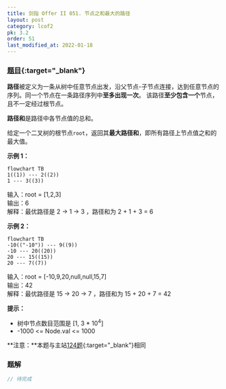 ```yaml
---
title: 剑指 Offer II 051. 节点之和最大的路径
layout: post
category: lcof2
pk: 3.2
order: 51
last_modified_at: 2022-01-18
---
```


### [题目](https://leetcode-cn.com/problems/jC7MId/){:target="_blank"}

**路径**被定义为一条从树中任意节点出发，沿父节点-子节点连接，达到任意节点的序列。同一个节点在一条路径序列中**至多出现一次**。
该路径**至少包含一个**节点，且不一定经过根节点。

**路径和**是路径中各节点值的总和。

给定一个二叉树的根节点`root`，返回其**最大路径和**，即所有路径上节点值之和的最大值。



**示例 1：**

```mermaid
flowchart TB
1((1)) --- 2((2))
1 --- 3((3))
```

输入：root = [1,2,3]  
输出：6  
解释：最优路径是 2 -> 1 -> 3 ，路径和为 2 + 1 + 3 = 6

**示例 2：**

```mermaid
flowchart TB
-10(("-10")) --- 9((9))
-10 --- 20((20))
20 --- 15((15))
20 --- 7((7))
```

输入：root = [-10,9,20,null,null,15,7]  
输出：42  
解释：最优路径是 15 -> 20 -> 7 ，路径和为 15 + 20 + 7 = 42

**提示：**
- 树中节点数目范围是 [1, 3 * 10<sup>4</sup>]
- -1000 <= Node.val <= 1000

**注意：**本题与主站[124题](https://leetcode-cn.com/problems/binary-tree-maximum-path-sum/){:target="_blank"}相同

### 题解

```java
// 待完成
```